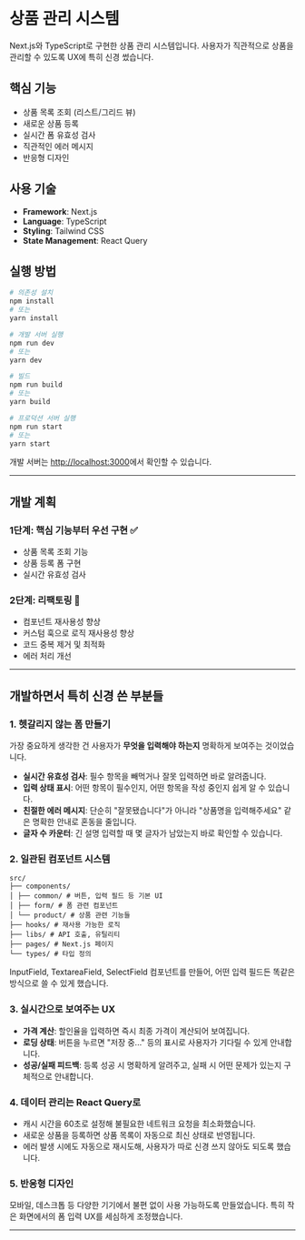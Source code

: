 # 상품 관리 시스템

Next.js와 TypeScript로 구현한 상품 관리 시스템입니다. 사용자가 직관적으로 상품을 관리할 수 있도록 UX에 특히 신경 썼습니다.

## 핵심 기능

- 상품 목록 조회 (리스트/그리드 뷰)
- 새로운 상품 등록
- 실시간 폼 유효성 검사
- 직관적인 에러 메시지
- 반응형 디자인

## 사용 기술

- **Framework**: Next.js
- **Language**: TypeScript
- **Styling**: Tailwind CSS
- **State Management**: React Query

## 실행 방법

```bash
# 의존성 설치
npm install
# 또는
yarn install

# 개발 서버 실행
npm run dev
# 또는
yarn dev

# 빌드
npm run build
# 또는
yarn build

# 프로덕션 서버 실행
npm run start
# 또는
yarn start
```

개발 서버는 [http://localhost:3000](http://localhost:3000)에서 확인할 수 있습니다.

---

## 개발 계획

### 1단계: 핵심 기능부터 우선 구현 ✅

- 상품 목록 조회 기능
- 상품 등록 폼 구현
- 실시간 유효성 검사

### 2단계: 리팩토링 🔄

- 컴포넌트 재사용성 향상
- 커스텀 훅으로 로직 재사용성 향상
- 코드 중복 제거 및 최적화
- 에러 처리 개선

---

## 개발하면서 특히 신경 쓴 부분들

### 1. 헷갈리지 않는 폼 만들기

가장 중요하게 생각한 건 사용자가 **무엇을 입력해야 하는지** 명확하게 보여주는 것이었습니다.

- **실시간 유효성 검사**: 필수 항목을 빼먹거나 잘못 입력하면 바로 알려줍니다.
- **입력 상태 표시**: 어떤 항목이 필수인지, 어떤 항목을 작성 중인지 쉽게 알 수 있습니다.
- **친절한 에러 메시지**: 단순히 "잘못됐습니다"가 아니라 "상품명을 입력해주세요" 같은 명확한 안내로 혼동을 줄입니다.
- **글자 수 카운터**: 긴 설명 입력할 때 몇 글자가 남았는지 바로 확인할 수 있습니다.

### 2. 일관된 컴포넌트 시스템

```
src/
├── components/
│ ├── common/ # 버튼, 입력 필드 등 기본 UI
│ ├── form/ # 폼 관련 컴포넌트
│ └── product/ # 상품 관련 기능들
├── hooks/ # 재사용 가능한 로직
├── libs/ # API 호출, 유틸리티
├── pages/ # Next.js 페이지
└── types/ # 타입 정의
```

InputField, TextareaField, SelectField 컴포넌트를 만들어, 어떤 입력 필드든 똑같은 방식으로 쓸 수 있게 했습니다.

### 3. 실시간으로 보여주는 UX

- **가격 계산**: 할인율을 입력하면 즉시 최종 가격이 계산되어 보여집니다.
- **로딩 상태**: 버튼을 누르면 "저장 중..." 등의 표시로 사용자가 기다릴 수 있게 안내합니다.
- **성공/실패 피드백**: 등록 성공 시 명확하게 알려주고, 실패 시 어떤 문제가 있는지 구체적으로 안내합니다.

### 4. 데이터 관리는 React Query로

- 캐시 시간을 60초로 설정해 불필요한 네트워크 요청을 최소화했습니다.
- 새로운 상품을 등록하면 상품 목록이 자동으로 최신 상태로 반영됩니다.
- 에러 발생 시에도 자동으로 재시도해, 사용자가 따로 신경 쓰지 않아도 되도록 했습니다.

### 5. 반응형 디자인

모바일, 데스크톱 등 다양한 기기에서 불편 없이 사용 가능하도록 만들었습니다. 특히 작은 화면에서의 폼 입력 UX를 세심하게 조정했습니다.

---
